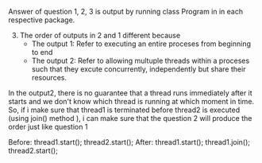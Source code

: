 Answer of question 1, 2, 3 is output by running class Program in in each respective package.

3) The order of outputs in 2 and 1 different because
	+ The output 1: Refer to executing an entire proceses from beginning to end
	+ The output 2: Refer to allowing multuple threads within a proceses such that they excute concurrently, independently but share their resources.

In the output2, there is no guarantee that a thread runs immediately after it starts and we don't know which thread is running at which moment in time.
So, if i make sure that thread1 is terminated before thread2 is executed (using join() method ), i can make sure that the question 2 will
produce the order just like question 1

Before:
	thread1.start();
	thread2.start();
After:
	thread1.start();
	thread1.join();
	thread2.start();